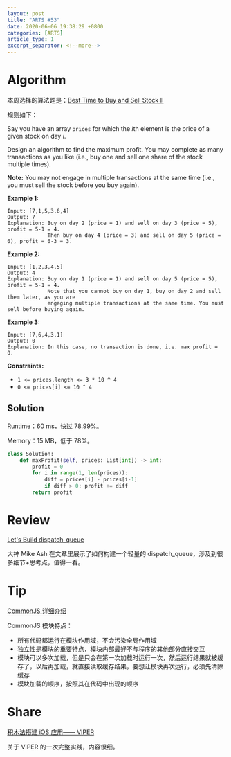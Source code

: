 ```yaml
---
layout: post
title: "ARTS #53"
date: 2020-06-06 19:38:29 +0800
categories: [ARTS]
article_type: 1
excerpt_separator: <!--more-->
---
```



# Algorithm

本周选择的算法题是：[Best Time to Buy and Sell Stock II](https://leetcode.com/problems/best-time-to-buy-and-sell-stock-ii/)

<!--more-->

规则如下：

Say you have an array `prices` for which the *i*th element is the price of a given stock on day *i*.

Design an algorithm to find the maximum profit. You may complete as many transactions as you like (i.e., buy one and sell one share of the stock multiple times).

**Note:** You may not engage in multiple transactions at the same time (i.e., you must sell the stock before you buy again).

**Example 1:**

```
Input: [7,1,5,3,6,4]
Output: 7
Explanation: Buy on day 2 (price = 1) and sell on day 3 (price = 5), profit = 5-1 = 4.
             Then buy on day 4 (price = 3) and sell on day 5 (price = 6), profit = 6-3 = 3.
```

**Example 2:**

```
Input: [1,2,3,4,5]
Output: 4
Explanation: Buy on day 1 (price = 1) and sell on day 5 (price = 5), profit = 5-1 = 4.
             Note that you cannot buy on day 1, buy on day 2 and sell them later, as you are
             engaging multiple transactions at the same time. You must sell before buying again.
```

**Example 3:**

```
Input: [7,6,4,3,1]
Output: 0
Explanation: In this case, no transaction is done, i.e. max profit = 0.
```

 

**Constraints:**

- `1 <= prices.length <= 3 * 10 ^ 4`
- `0 <= prices[i] <= 10 ^ 4`

## Solution

Runtime：60 ms，快过 78.99%。

Memory：15 MB，低于 78%。

```python
class Solution:
    def maxProfit(self, prices: List[int]) -> int:
        profit = 0
        for i in range(1, len(prices)):
            diff = prices[i] - prices[i-1]
            if diff > 0: profit += diff
        return profit
```




# Review

[Let's Build dispatch_queue](https://www.mikeash.com/pyblog/friday-qa-2015-09-04-lets-build-dispatch_queue.html)

大神 Mike Ash 在文章里展示了如何构建一个轻量的 dispatch_queue，涉及到很多细节+思考点，值得一看。

# Tip

[CommonJS 详细介绍](https://neveryu.github.io/2017/03/07/commonjs/)

CommonJS 模块特点：

- 所有代码都运行在模块作用域，不会污染全局作用域
- 独立性是模块的重要特点，模块内部最好不与程序的其他部分直接交互
- 模块可以多次加载，但是只会在第一次加载时运行一次，然后运行结果就被缓存了，以后再加载，就直接读取缓存结果，要想让模块再次运行，必须先清除缓存
- 模块加载的顺序，按照其在代码中出现的顺序

# Share

[积木法搭建 iOS 应用—— VIPER](https://mp.weixin.qq.com/s/JRtaY1GtUYCrzySiSd1EtQ)

关于 VIPER 的一次完整实践，内容很细。